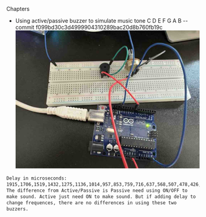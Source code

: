 Chapters

* Using active/passive buzzer to simulate music tone C D E F G A B -- commit f099bd30c3d4999904310289bac20d8b760fb19c ![ref](/images/6.jpg)
```
Delay in microseconds: 1915,1706,1519,1432,1275,1136,1014,957,853,759,716,637,568,507,478,426,379,358,318,284,253,238,212,189,169
The difference from Active/Passive is Passive need using ON/OFF to make sound. Active just need ON to make sound. But if adding delay to change frequences, there are no differences in using these two buzzers.
```